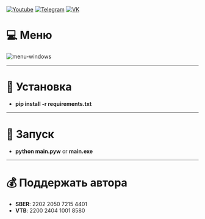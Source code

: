[![Youtube](https://user-images.githubusercontent.com/64781822/185656066-cdb875f1-ade6-4499-ae50-79a4f61fdc3e.png)](https://www.youtube.com/@avencores/) [![Telegram](https://user-images.githubusercontent.com/64781822/185657127-657c530b-3849-4931-ab91-63d6f0508330.png)](https://t.me/avencoresyt) [![VK](https://user-images.githubusercontent.com/64781822/185657778-21a240e2-da1f-4b72-b37e-447c9adebfcb.png)](https://vk.com/avencoresvk)

# 💻 Меню
![menu-windows](https://i.imgur.com/bcD163N.png)
___
# 👻 Установка
* **pip install -r requirements.txt**
___
# 💎 Запуск
* **python main.pyw** or **main.exe**
___
# 💰 Поддержать автора
+ **SBER**: 2202 2050 7215 4401
+ **VTB**: 2200 2404 1001 8580
